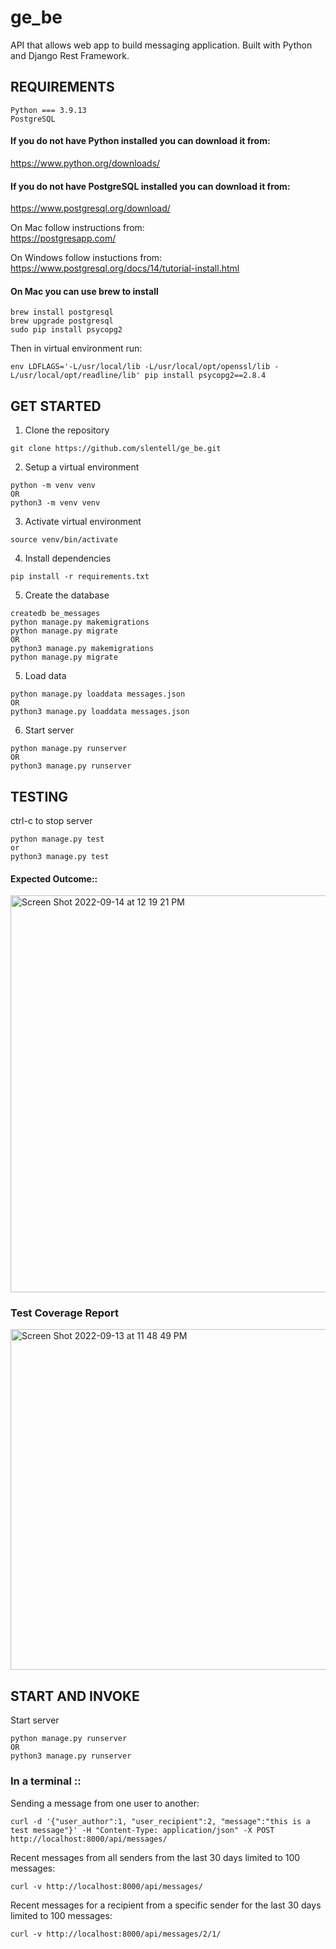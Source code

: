 # ge_be
API that allows web app to build messaging application.  Built with Python and Django Rest Framework.

## REQUIREMENTS
```
Python === 3.9.13
PostgreSQL
```
#### If you do not have Python installed you can download it from:  
https://www.python.org/downloads/  
#### If you do not have PostgreSQL installed you can download it from:  
https://www.postgresql.org/download/  

On Mac follow instructions from:  
https://postgresapp.com/ 

On Windows follow instuctions from:  
https://www.postgresql.org/docs/14/tutorial-install.html

#### On Mac you can use brew to install
```
brew install postgresql
brew upgrade postgresql
sudo pip install psycopg2
```
Then in virtual environment run:
```
env LDFLAGS='-L/usr/local/lib -L/usr/local/opt/openssl/lib -L/usr/local/opt/readline/lib' pip install psycopg2==2.8.4
```



## GET STARTED

1. Clone the repository
```
git clone https://github.com/slentell/ge_be.git
```
2. Setup a virtual environment

```
python -m venv venv
OR 
python3 -m venv venv
```
3. Activate virtual environment
```
source venv/bin/activate
```
4. Install dependencies
```
pip install -r requirements.txt
```
5. Create the database
```
createdb be_messages
python manage.py makemigrations
python manage.py migrate
OR
python3 manage.py makemigrations
python manage.py migrate
```
5. Load data
```
python manage.py loaddata messages.json
OR 
python3 manage.py loaddata messages.json
```
6. Start server
```
python manage.py runserver
OR
python3 manage.py runserver
```

## TESTING
ctrl-c to stop server
```
python manage.py test
or 
python3 manage.py test
```
#### Expected Outcome::
<img width="635" alt="Screen Shot 2022-09-14 at 12 19 21 PM" src="https://user-images.githubusercontent.com/78772769/190208656-e3ca8e6a-6278-4a50-b001-af3ac903c83a.png">

### Test Coverage Report

<img width="545" alt="Screen Shot 2022-09-13 at 11 48 49 PM" src="https://user-images.githubusercontent.com/78772769/190207698-898065b0-634a-4b5f-a3e3-98e793add90e.png">

## START AND INVOKE
Start server
```
python manage.py runserver
OR
python3 manage.py runserver
```
### In a terminal ::

Sending a message from one user to another:
```
curl -d '{"user_author":1, "user_recipient":2, "message":"this is a test message"}' -H "Content-Type: application/json" -X POST http://localhost:8000/api/messages/
```
Recent messages from all senders from the last 30 days limited to 100 messages:
```
curl -v http://localhost:8000/api/messages/
```
Recent messages for a recipient from a specific sender for the last 30 days limited to 100 messages:
```
curl -v http://localhost:8000/api/messages/2/1/
```












